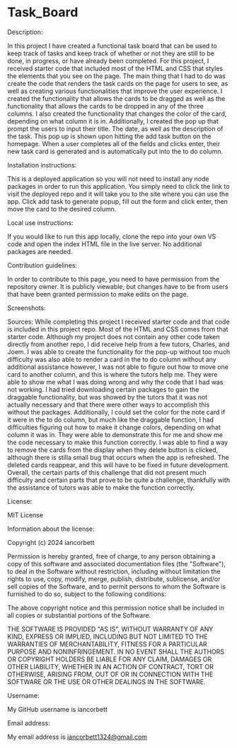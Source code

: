 # Task_Board

Description:

In this project I have created a functional task board that can be used to keep track of tasks and keep track of whether or not they are still to be done, in progress, or have already been completed. For this project, I received starter code that included most of the HTML and CSS that styles the elements that you see on the page. The main thing that I had to do was create the code that renders the task cards on the page for users to see, as well as creating various functionalities that improve the user experience. I created the functionality that allows the cards to be dragged as well as the functionality that allows the cards to be dropped in any of the three columns. I also created the functionality that changes the color of the card, depending on what column it is in. Additionally, I created the pop up that prompt the users to input their title. The date, as well as the description of the task. This pop up is shown upon hitting the add task button on the homepage. When a user completes all of the fields and clicks enter, their new task card is generated and is automatically put into the to do column.

Installation instructions: 

This is a deployed application so you will not need to install any node packages in order to run this application. You simply need to click the link to visit the deployed repo and it will take you to the site where you can use the app. Click add task to generate popup, fill out the form and click enter, then move the card to the desired column.

Local use instructions:

If you would like to run this app locally, clone the repo into your own VS code and open the index HTML file in the live server. No additional packages are needed.

Contribution guidelines:

In order to contribute to this page, you need to have permission from the repository owner. It is publicly viewable, but changes have to be from users that have been granted permission to make edits on the page.

Screenshots:

Sources: While completing this project I received starter code and that code is included in this project repo. Most of the HTML and CSS comes from that starter code. Although my project does not contain any other code taken directly from another repo, I did receive help from a few tutors, Charles, and Joem. I was able to create the functionality for the pop-up without too much difficulty was also able to render a card in the to do column without any additional assistance however, I was not able to figure out how to move one card to another column, and this is where the tutors help me. They were able to show me what I was doing wrong and why the code that I had was not working. I had tried downloading certain packages to gain the draggable functionality, but was showed by the tutors that it was not actually necessary and that there were other ways to accomplish this without the packages. Additionally, I could set the color for the note card if it were in the to do column, but much like the draggable function, I had difficulties figuring out how to make it change colors, depending on what column it was in. They were able to demonstrate this for me and show me the code necessary to make this function correctly. I was able to find a way to remove the cards from the display when they delete button is clicked, although there is stilla small bug that occurs when the app is refreshed. The deleted cards reappear, and this will have to be fixed in future development. Overall, the certain parts of this challenge that did not present much difficulty and certain parts that prove to be quite a challenge, thankfully with the assistance of tutors was able to make the function correctly.


License:

MIT License

Information about the license:

Copyright (c) 2024 iancorbett

Permission is hereby granted, free of charge, to any person obtaining a copy
of this software and associated documentation files (the "Software"), to deal
in the Software without restriction, including without limitation the rights
to use, copy, modify, merge, publish, distribute, sublicense, and/or sell
copies of the Software, and to permit persons to whom the Software is
furnished to do so, subject to the following conditions:

The above copyright notice and this permission notice shall be included in all
copies or substantial portions of the Software.

THE SOFTWARE IS PROVIDED "AS IS", WITHOUT WARRANTY OF ANY KIND, EXPRESS OR
IMPLIED, INCLUDING BUT NOT LIMITED TO THE WARRANTIES OF MERCHANTABILITY,
FITNESS FOR A PARTICULAR PURPOSE AND NONINFRINGEMENT. IN NO EVENT SHALL THE
AUTHORS OR COPYRIGHT HOLDERS BE LIABLE FOR ANY CLAIM, DAMAGES OR OTHER
LIABILITY, WHETHER IN AN ACTION OF CONTRACT, TORT OR OTHERWISE, ARISING FROM,
OUT OF OR IN CONNECTION WITH THE SOFTWARE OR THE USE OR OTHER DEALINGS IN THE
SOFTWARE.


Username:

My GitHub username is iancorbett

Email address:

My email address is iancorbett1324@gmail.com
